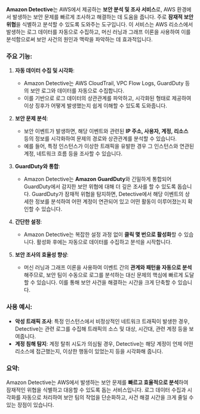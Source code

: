 **Amazon Detective**는 AWS에서 제공하는 **보안 분석 및 조사 서비스**로, AWS 환경에서 발생하는 보안 문제를 빠르게 조사하고 해결하는 데 도움을 줍니다. 주로 **잠재적 보안 위협**을 식별하고 분석할 수 있도록 도와주는 도구입니다. 이 서비스는 AWS 리소스에서 발생하는 로그 데이터를 자동으로 수집하고, 머신 러닝과 그래프 이론을 사용하여 이를 분석함으로써 보안 사건의 원인과 맥락을 파악하는 데 효과적입니다.

### 주요 기능:
1. **자동 데이터 수집 및 시각화**:
   - Amazon Detective는 AWS CloudTrail, VPC Flow Logs, GuardDuty 등의 보안 로그와 데이터를 자동으로 수집합니다.
   - 이를 기반으로 로그 데이터의 상관관계를 파악하고, 시각화된 형태로 제공하여 이상 징후가 어떻게 발생했는지 쉽게 이해할 수 있도록 도와줍니다.

2. **보안 문제 분석**:
   - 보안 이벤트가 발생하면, 해당 이벤트와 관련된 **IP 주소, 사용자, 계정, 리소스** 등의 정보를 시각화하여 문제의 경로와 상관관계를 분석할 수 있습니다.
   - 예를 들어, 특정 인스턴스가 이상한 트래픽을 유발한 경우 그 인스턴스와 연관된 계정, 네트워크 흐름 등을 조사할 수 있습니다.

3. **GuardDuty와 통합**:
   - Amazon Detective는 **Amazon GuardDuty**와 긴밀하게 통합되어 GuardDuty에서 감지한 보안 위협에 대해 더 깊은 조사를 할 수 있도록 돕습니다. GuardDuty가 잠재적 위협을 탐지하면, Detective에서 해당 이벤트의 상세한 정보를 분석하여 어떤 계정이 연관되어 있고 어떤 활동이 이루어졌는지 확인할 수 있습니다.

4. **간단한 설정**:
   - Amazon Detective는 복잡한 설정 과정 없이 **클릭 몇 번으로 활성화**할 수 있습니다. 활성화 후에는 자동으로 데이터를 수집하고 분석을 시작합니다.
   
5. **보안 조사의 효율성 향상**:
   - 머신 러닝과 그래프 이론을 사용하여 이벤트 간의 **관계와 패턴을 자동으로 분석**해주므로, 보안 팀이 수동으로 로그를 분석하는 대신 문제의 핵심에 빠르게 도달할 수 있습니다. 이를 통해 보안 사건을 해결하는 시간을 크게 단축할 수 있습니다.

### 사용 예시:
- **악성 트래픽 조사**: 특정 인스턴스에서 비정상적인 네트워크 트래픽이 발생한 경우, Detective는 관련 로그를 수집해 트래픽의 소스 및 대상, 시간대, 관련 계정 등을 보여줍니다.
- **계정 침해 탐지**: 계정 탈취 시도가 의심될 경우, Detective는 해당 계정이 언제 어떤 리소스에 접근했는지, 이상한 행동이 있었는지 등을 시각화해 줍니다.

### 요약:
Amazon Detective는 AWS에서 발생하는 보안 문제를 **빠르고 효율적으로 분석**하여 잠재적인 위협을 식별하고 대응할 수 있도록 돕는 서비스입니다. 로그 데이터 수집과 시각화를 자동으로 처리하여 보안 팀의 작업을 단순화하고, 사건 해결 시간을 크게 줄일 수 있는 장점이 있습니다.